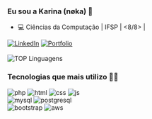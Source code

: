 ### Eu sou a Karina (nøka) 🌻

- 💻 Ciências da Computação | IFSP | <8/8> |

[![LinkedIn](https://img.shields.io/badge/LinkedIn-0077B5?style=for-the-badge&logo=linkedin&logoColor=white)](https://www.linkedin.com/in/karina-gante)
[![Portfolio](https://img.shields.io/badge/website-000000?style=for-the-badge&logo=About.me&logoColor=white)](https://karinagante.github.io/index.html)
<br><br>
![TOP Linguagens](https://github-readme-stats.vercel.app/api/top-langs/?username=KarinaGante&layout=compact&theme=dark)
<br>

### Tecnologias que mais utilizo 👩‍💻

<div>
  <img alt="php" src="https://img.shields.io/badge/PHP-777BB4?style=for-the-badge&logo=php&logoColor=white">
  <img alt="html" src="https://img.shields.io/badge/HTML5-E34F26?style=for-the-badge&logo=html5&logoColor=white">
  <img alt="css" src="https://img.shields.io/badge/CSS3-1572B6?style=for-the-badge&logo=css3&logoColor=white">
  <img alt="js" src="https://img.shields.io/badge/JavaScript-F7DF1E?style=for-the-badge&logo=javascript&logoColor=black">
</div>
<div>
  <img alt="mysql" src="https://img.shields.io/badge/MySQL-00000F?style=for-the-badge&logo=mysql&logoColor=white">
  <img alt="postgresql" src="https://img.shields.io/badge/PostgreSQL-316192?style=for-the-badge&logo=postgresql&logoColor=white">
</div>
<div>
  <img alt="bootstrap" src="https://img.shields.io/badge/Bootstrap-563D7C?style=for-the-badge&logo=bootstrap&logoColor=white">
  <img alt="aws" src="https://img.shields.io/badge/Amazon_AWS-232F3E?style=for-the-badge&logo=amazon-aws&logoColor=white">
</div>

